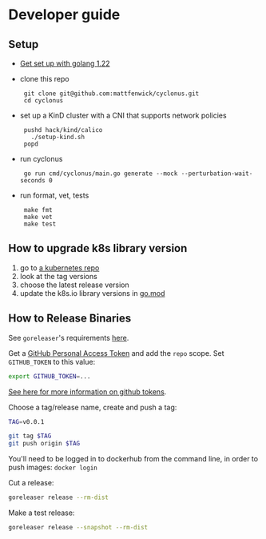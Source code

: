 # Developer guide

## Setup

 - [Get set up with golang 1.22](https://golang.org/dl/)
 - clone this repo

        git clone git@github.com:mattfenwick/cyclonus.git
        cd cyclonus

 - set up a KinD cluster with a CNI that supports network policies

        pushd hack/kind/calico
          ./setup-kind.sh
        popd

 - run cyclonus

        go run cmd/cyclonus/main.go generate --mock --perturbation-wait-seconds 0

 - run format, vet, tests

        make fmt
        make vet
        make test

## How to upgrade k8s library version

1. go to [a kubernetes repo](https://github.com/kubernetes/apimachinery/tags)
2. look at the tag versions
3. choose the latest release version
4. update the k8s.io library versions in [go.mod](../go.mod)

## How to Release Binaries

See `goreleaser`'s requirements [here](https://goreleaser.com/environment/).

Get a [GitHub Personal Access Token](https://github.com/settings/tokens/new) and add the `repo` scope.
Set `GITHUB_TOKEN` to this value:

```bash
export GITHUB_TOKEN=...
```

[See here for more information on github tokens](https://help.github.com/articles/creating-an-access-token-for-command-line-use/).

Choose a tag/release name, create and push a tag:

```bash
TAG=v0.0.1

git tag $TAG
git push origin $TAG
```

You'll need to be logged in to dockerhub from the command line, in order to push images: `docker login`

Cut a release:

```bash
goreleaser release --rm-dist
```

Make a test release:

```bash
goreleaser release --snapshot --rm-dist
```
